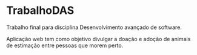 # TrabalhoDAS
Trabalho final para disciplina Desenvolvimento avançado de software.


Aplicação web tem como objetivo divulgar a doação e adoção de animais de estimação entre pessoas que morem perto.
